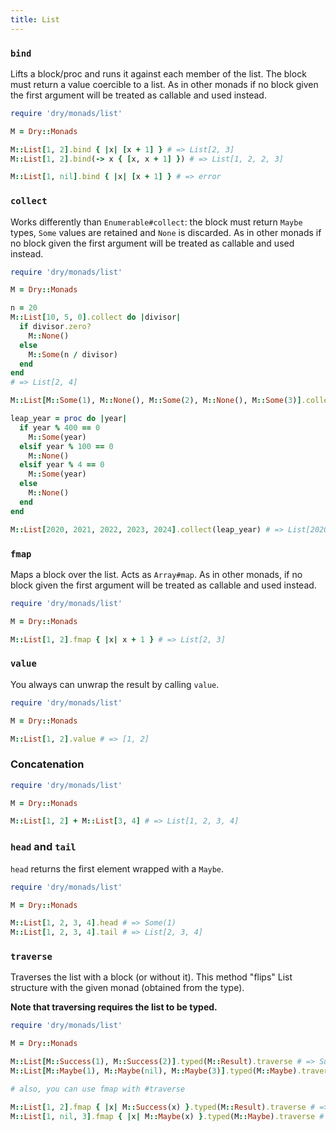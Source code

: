 ```yaml
---
title: List
---
```


### `bind`

Lifts a block/proc and runs it against each member of the list. The block must return a value coercible to a list. As in other monads if no block given the first argument will be treated as callable and used instead.

```ruby
require 'dry/monads/list'

M = Dry::Monads

M::List[1, 2].bind { |x| [x + 1] } # => List[2, 3]
M::List[1, 2].bind(-> x { [x, x + 1] }) # => List[1, 2, 2, 3]

M::List[1, nil].bind { |x| [x + 1] } # => error
```

### `collect`

Works differently than `Enumerable#collect`: the block must return `Maybe` types, `Some` values are retained and `None` is discarded. As in other monads if no block given the first argument will be treated as callable and used instead.

```ruby
require 'dry/monads/list'

M = Dry::Monads

n = 20
M::List[10, 5, 0].collect do |divisor|
  if divisor.zero?
    M::None()
  else
    M::Some(n / divisor)
  end
end
# => List[2, 4]

M::List[M::Some(1), M::None(), M::Some(2), M::None(), M::Some(3)].collect # => List[1, 2, 3]

leap_year = proc do |year|
  if year % 400 == 0
    M::Some(year)
  elsif year % 100 == 0
    M::None()
  elsif year % 4 == 0
    M::Some(year)
  else
    M::None()
  end
end

M::List[2020, 2021, 2022, 2023, 2024].collect(leap_year) # => List[2020, 2024]
```

### `fmap`

Maps a block over the list. Acts as `Array#map`. As in other monads, if no block given the first argument will be treated as callable and used instead.

```ruby
require 'dry/monads/list'

M = Dry::Monads

M::List[1, 2].fmap { |x| x + 1 } # => List[2, 3]
```

### `value`

You always can unwrap the result by calling `value`.

```ruby
require 'dry/monads/list'

M = Dry::Monads

M::List[1, 2].value # => [1, 2]
```

### Concatenation

```ruby
require 'dry/monads/list'

M = Dry::Monads

M::List[1, 2] + M::List[3, 4] # => List[1, 2, 3, 4]
```

### `head` and `tail`

`head` returns the first element wrapped with a `Maybe`.

```ruby
require 'dry/monads/list'

M = Dry::Monads

M::List[1, 2, 3, 4].head # => Some(1)
M::List[1, 2, 3, 4].tail # => List[2, 3, 4]
```

### `traverse`

Traverses the list with a block (or without it). This method "flips" List structure with the given monad (obtained from the type).

**Note that traversing requires the list to be typed.**

```ruby
require 'dry/monads/list'

M = Dry::Monads

M::List[M::Success(1), M::Success(2)].typed(M::Result).traverse # => Success(List[1, 2])
M::List[M::Maybe(1), M::Maybe(nil), M::Maybe(3)].typed(M::Maybe).traverse # => None

# also, you can use fmap with #traverse

M::List[1, 2].fmap { |x| M::Success(x) }.typed(M::Result).traverse # => Success(List[1, 2])
M::List[1, nil, 3].fmap { |x| M::Maybe(x) }.typed(M::Maybe).traverse # => None
```

